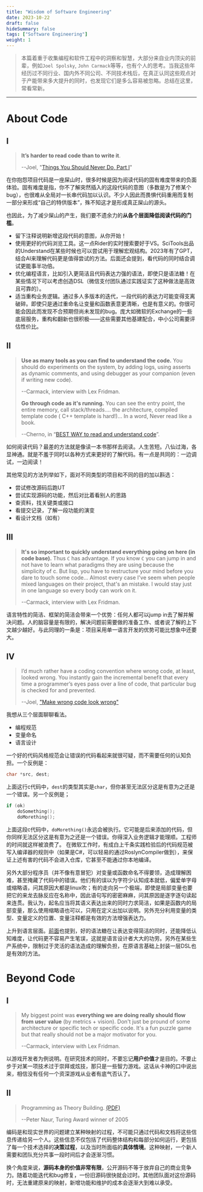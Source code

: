 ```yaml
---
title: "Wisdom of Software Engineering"
date: 2023-10-22
draft: false
hideSummary: false
tags: ["Software Engineering"]
weight: 1
---
```


> 本篇着重于收集编程和软件工程中的洞察和智慧，大部分来自业内顶尖的前辈，例如`Joel Spolsky`, `John Carmack`等等，也有个人的思考。当我这些年经历过不同行业、国内外不同公司、不同技术栈后，在真正认同这些观点对于产能带来多大提升的同时，也发现它们是多么容易被忽略。总结在这里，常看常新。

---

# About Code

## I
> **It’s harder to read code than to write it**. 
> 
>  --Joel, "[Things You Should Never Do, Part I](https://www.joelonsoftware.com/2000/04/06/things-you-should-never-do-part-i/)"

在你抱怨项目代码是一座屎山时，很多时候是因为阅读代码的固有难度带来的负面体验。固有难度是指，你不了解突然插入的这段代码的意图（多数是为了修某个bug），也很难从全局对一长串代码加以认识。不少人因此而畏惧代码重用而复制一部分来形成“自己的特供版本”，殊不知这才是形成真正屎山的源头。

也因此，为了减少屎山的产生，我们要不遗余力的**从各个层面降低阅读代码的门槛**。
- 留下注释说明新增这段代码的意图，从你开始！
- 使用更好的代码浏览工具。这一点Rider的实时搜索要好于VS。SciTools出品的Understand在某些时候也可以尝试用于理解宏观结构。2023年有了GPT，结合AI来理解代码更是值得尝试的方法。后面还会提到，看代码的同时结合调试更能事半功倍。
- 优化编程语言，比如引入更简洁且代码表达力强的语法，即使只是语法糖！在某些情况下可以考虑创造DSL（微信支付团队通过实践证实了这种做法是高效且可靠的）。
- 适当重构业务逻辑。通过多人多版本的迭代，一段代码的表达力可能变得支离破碎。即使只是通过重命名让变量和函数表意更清晰，也是有意义的。你很可能会因此而发现不合预期但尚未发现的bug。庞大如微软的Exchange的一些底层服务，重构和翻新也很积极——这些需要其他基建配合，中小公司需要评估性价比。


## II
> **Use as many tools as you can find to understand the code.** You should do experiments on the system, by adding logs, using asserts as dynamic comments, and using debugger as your companion (even if writing new code).
> 
> --Carmack, interview with Lex Fridman.
>
> **Go through code as it's running.** You can see the entry point, the entire memory, call stack/threads.... the architecture, compiled template code ( C++ template is hard!)... In a word, Never read like a book.
>
> --Cherno, in “[BEST WAY to read and understand code](https://www.youtube.com/watch?v=XTZVbmz7LpY)”.

如何阅读代码？最差的方法就是像读一本书那样去阅读。人生苦短。八仙过海，各显神通。就是不羞于同时以各种方式来更好的了解代码。有一点是共同的：一边调试，一边阅读！

其他常见的方法列举如下，面对不同类型的项目和不同的目的加以斟选：
- 尝试修改源码后跑UT
- 尝试实现源码的功能，然后对比着看别人的思路
- 查资料，找关键类或接口
- 看提交记录，了解一段功能的演变
- 看设计文档（如有）

## III

> **It's so important to quickly understand everything going on here (in code base).** 	Thus `C` has advantage. If you know `C` you can jump in and not have to learn what paradigms they are using because the simplicity of c. But lisp, you have to restructure your mind before you dare to touch some code... Almost every case I've seem when people mixed languages on their project, that's an mistake. I would stay just in one language so every body can work on it. 
> 
> --Carmack, interview with Lex Fridman.

语言特性的简洁、框架的简洁会带来一个优势：任何人都可以jump in去了解并解决问题。人的脑容量是有限的，解决问题前需要做的准备工作、或者说了解的上下文越少越好。与此同理的一条是：项目采用单一语言开发的优势可能比想象中还要大。

## IV

> I’d much rather have a coding convention where wrong code, at least, looked wrong. You instantly gain the incremental benefit that every time a programmer’s eyes pass over a line of code, that particular bug is checked for and prevented.
>
> --Joel, ["Make wrong code look wrong"](https://www.joelonsoftware.com/2005/05/11/making-wrong-code-look-wrong/)

我想从三个层面聊聊看法。
- 编程规范
- 变量命名
- 语言设计

一个好的代码风格规范会让错误的代码看起来就很可疑，而不需要任何的认知负担。一个反例是：
```c
char *src, dest;
```
上面这行c代码中，`dest`的类型其实是`char`，但你甚至无法区分这是有意为之还是一个错误。另一个反例是；
```c
if (ok)
    doSomething();
    doMorething();
```
上面这段c代码中，`doMorething()`永远会被执行。它可能是后来添加的代码，但你同样无法区分这是有意为之还是一个错误。你得深入业务逻辑才能理顺。工程师的时间就这样被浪费了。
在微软工作时，有成白上千条实践检验后的代码规范被写入编译器的规则中（如果是C#，可以轻易的通过RoslynCompiler做到），来保证上述有害的代码不会进入仓库，它甚至不能通过你本地编译。

另外大部分程序员（并不像有意冒犯）对变量或函数命名不得要领，造成理解困难，甚至掩藏了代码中的错误。他们有的误以为字符少认知成本就低，偏爱单字母或缩略语，问其原因大都是linux吹；有的走向另一个极端，即使是局部变量也要把它的来龙去脉反应在名称中，因此语句写的密密麻麻，问其原因是逐字逐句读起来连贯。我认为，起名应当将其语义表达出来的同时力求简洁，如果是函数内的局部变量，那么使用缩略语也可以，只用在定义出加以说明。另外充分利用变量的类型、变量定义的位置、变量注释都是有效的方法增强表达力。

上升到语言层面。[前面](#i)也提到，好的语法糖在让表达变得简洁的同时，还能降低认知难度，让代码更不容易产生笔误，这就是语言设计者大大的功劳。另外在某些生产系统中，限制过于灵活的语法造成的理解负担，在原语言基础上封装一层DSL也是有效的方法。

# Beyond Code

## I

> My biggest point was **everything we are doing really should flow from user value** (by metrics + vision). Don't just be pround of some architecture or specific tech or specific code. It's a fun puzzle game but that really should not be a major motivator for you.
>
> --Carmack, interview with Lex Fridman.

以游戏开发者为例说明。在研究技术的同时，不要忘记**用户价值**才是目的。不要止步于对某一项技术过于崇拜或炫技，那只是一些智力游戏。这话从卡神的口中说出来，相信没有任何一个资深游戏从业者有底气否认了。

## II
> Programming as Theory Building. [(PDF)](https://pages.cs.wisc.edu/~remzi/Naur.pdf)
>
> --Peter Naur, Turing Award winner of 2005

编码是和现实世界的问题建立某种映射的过程，不可能只通过代码和文档将这些信息传递给另一个人。这些信息不仅包括了代码整体结构和每部分如何运行，更包括了每一个技术选择的**决策过程**，以及当时所面临的**具体情境**。这种映射，一个新人需要和团队充分共事一段时间后才会逐渐习惯。

换个角度来说，**源码本身的价值非常有限**，公开源码不等于放弃自己的商业竞争力。随着功能迭代和bug修复，一份旧源码很快就会过时。其他团队面对这份源码时，无法重建原来的映射，新增功能和维护的成本会逐渐大到难以承受。